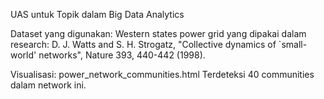 UAS untuk Topik dalam Big Data Analytics

Dataset yang digunakan: Western states power grid yang dipakai dalam research: D. J. Watts and S. H. Strogatz, "Collective dynamics of `small-world' networks", Nature 393, 440-442 (1998). 

Visualisasi: power_network_communities.html
Terdeteksi 40 communities dalam network ini.